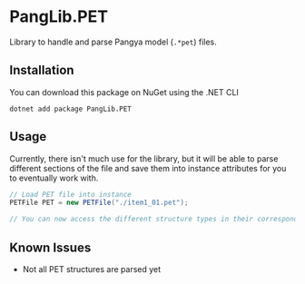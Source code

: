 # PangLib.PET

Library to handle and parse Pangya model (`.*pet`) files.

## Installation

You can download this package on NuGet using the .NET CLI

```
dotnet add package PangLib.PET
```

## Usage

Currently, there isn't much use for the library, but it will be able to parse different sections of the file and save them into instance attributes for you to eventually work with.

```cs
// Load PET file into instance
PETFile PET = new PETFile("./item1_01.pet");

// You can now access the different structure types in their corresponding member variables
```

## Known Issues

- Not all PET structures are parsed yet
